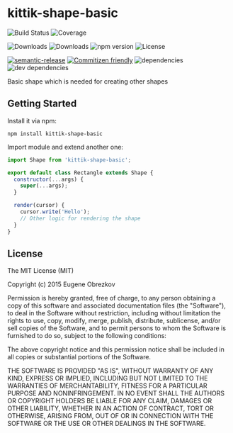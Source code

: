 # kittik-shape-basic

![Build Status](https://img.shields.io/travis/kittikjs/shape-basic.svg)
![Coverage](https://img.shields.io/coveralls/kittikjs/shape-basic.svg)

![Downloads](https://img.shields.io/npm/dm/kittik-shape-basic.svg)
![Downloads](https://img.shields.io/npm/dt/kittik-shape-basic.svg)
![npm version](https://img.shields.io/npm/v/kittik-shape-basic.svg)
![License](https://img.shields.io/npm/l/kittik-shape-basic.svg)

[![semantic-release](https://img.shields.io/badge/%20%20%F0%9F%93%A6%F0%9F%9A%80-semantic--release-e10079.svg)](https://github.com/semantic-release/semantic-release)
[![Commitizen friendly](https://img.shields.io/badge/commitizen-friendly-brightgreen.svg)](http://commitizen.github.io/cz-cli/)
![dependencies](https://img.shields.io/david/kittikjs/shape-basic.svg)
![dev dependencies](https://img.shields.io/david/dev/kittikjs/shape-basic.svg)

Basic shape which is needed for creating other shapes

## Getting Started

Install it via npm:

```shell
npm install kittik-shape-basic
```

Import module and extend another one:

```javascript
import Shape from 'kittik-shape-basic';

export default class Rectangle extends Shape {
  constructor(...args) {
    super(...args);
  }

  render(cursor) {
    cursor.write('Hello');
    // Other logic for rendering the shape
  }
}
```

## License

The MIT License (MIT)

Copyright (c) 2015 Eugene Obrezkov

Permission is hereby granted, free of charge, to any person obtaining a copy
of this software and associated documentation files (the "Software"), to deal
in the Software without restriction, including without limitation the rights
to use, copy, modify, merge, publish, distribute, sublicense, and/or sell
copies of the Software, and to permit persons to whom the Software is
furnished to do so, subject to the following conditions:

The above copyright notice and this permission notice shall be included in all
copies or substantial portions of the Software.

THE SOFTWARE IS PROVIDED "AS IS", WITHOUT WARRANTY OF ANY KIND, EXPRESS OR
IMPLIED, INCLUDING BUT NOT LIMITED TO THE WARRANTIES OF MERCHANTABILITY,
FITNESS FOR A PARTICULAR PURPOSE AND NONINFRINGEMENT. IN NO EVENT SHALL THE
AUTHORS OR COPYRIGHT HOLDERS BE LIABLE FOR ANY CLAIM, DAMAGES OR OTHER
LIABILITY, WHETHER IN AN ACTION OF CONTRACT, TORT OR OTHERWISE, ARISING FROM,
OUT OF OR IN CONNECTION WITH THE SOFTWARE OR THE USE OR OTHER DEALINGS IN THE
SOFTWARE.
